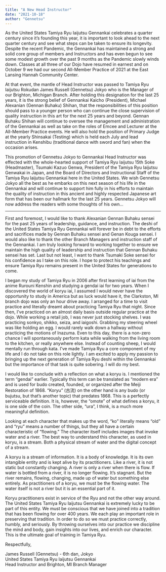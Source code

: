 ```yaml
---
title: "A New Head Instructor"
date: "2021-10-18"
author: "Gennetsu"
---
```


As the United States Tamiya Ryu Iaijutsu Gennankai celebrates a quarter century since it’s founding this year, it is important to look ahead to the next quarter century and see what steps can be taken to ensure its longevity. Despite the recent Pandemic, the Gennankai has maintained a strong and solid core group of members and Instructors and has even begun to see some modest growth over the past 9 months as the Pandemic slowly winds down. Classes at all three of our Dojo have resumed in earnest and on October 9 we had our second All-Member Practice of 2021 at the East Lansing Hannah Community Center.

At that event, the mantle of Head Instructor was passed to Tamiya Ryu Iaijutsu Rokudan James Russell (Gennetsu) Jokyo who is the Manager of our Brighton, Michigan Branch. After holding this designation for the last 25 years, it is the strong belief of Gennankai Kaicho (President), Michael Alexanian (Gennan Buhaku) Shihan, that the responsibilities of this position should pass to a younger person who can continue the close supervision of quality instruction in this art for the next 25 years and beyond. Gennan Buhaku Shihan will continue to oversee the management and administration of the Gennankai as well as take on the roles of Emcee and Lecturer at the All-Member Practice events. He will also hold the position of Primary Judge at the yearly Shinsakai (Testing) which is held each July and lead instruction in Kenshibu (traditional dance with sword and fan) when the occasion arises.

This promotion of Gennetsu Jokyo to Gennankai Head Instructor was effected with the whole-hearted support of Tamiya Ryu Iaijutsu 15th Soke (Headmaster), Tsumaki Kazuo Genwa, President of the Tamiya Ryu Iaijutsu Genwakai in Japan, and the Board of Directors and Instructional Staff of the Tamiya Ryu Iaijutsu Gennankai here in the United States. We wish Gennetsu Jokyo all the best as he embarks on this next season of his life in the Gennankai and will continue to support him fully in his efforts to maintain the quality of instruction in this ancient and highly respected Japanese art form that has been our hallmark for the last 25 years. Gennetsu Jokyo will now address the readers with some thoughts of his own...

<hr />

First and foremost, I would like to thank Alexanian Gennan Buhaku sensei for the past 25 years of leadership, guidance, and instruction. The deshi of the United States Tamiya Ryu Gennankai will forever be in debt to the efforts and sacrifices made by Gennan Buhaku sensei and Genan Kouga sensei. I would also like to thank the other Branch Managers and instruction staff of the Gennankai. I am truly looking forward to working together to ensure we maintain the high quality of leadership and instruction that Gennan Buhaku sensei has set. Last but not least, I want to thank Tsumaki Soke sensei for his confidence as I take on this role. I hope to protect his teachings and ensure Tamiya Ryu remains present in the United States for generations to come.

I began my study of Tamiya Ryu in 2006 after first learning of iai from the anime Rurouni Kenshin and studying a gendai iai for two years. When I discovered the world of koryu iai, I assumed I would never have the opportunity to study in America but as luck would have it, the Clarkston, MI branch dojo was only an hour drive away. I arranged for a time to visit practice and literally dreamt about practicing Tamiya Ryu that night. Since then, I’ve practiced on an almost daily basis outside regular practice at the dojo. While working a retail job, I was never just stocking shelves. I was practicing sonkyo, shikko, seiza, and iaigoshi. Grabbing my steering wheel was like holding an egg. I would rarely walk down a hallway without practicing the motions of Inazuma. Even to this day, there is a non-zero chance I will spontaneously perform kata while walking from the living room to the kitchen, or really anywhere else. Instead of counting sheep, I would mentally run through kata. I’ve made Tamiya Ryu a core component of my life and I do not take on this role lightly. I am excited to apply my passion to bringing up the next generation of Tamiya Ryu deshi within the Gennankai but the importance of that task is quite sobering. I will do my best.

I would like to conclude with a reflection on what a koryu is. I mentioned the term “gendai” earlier. Typically this term can be translated as “modern era” and is used for budo created, founded, or organized after the Meiji Restoration of 1868. “Koryu” (古流) on the other hand is any budo (or bujutsu, but that’s another topic) that predates 1868. This is a perfectly serviceable definition. It is, however, the “omote” of what defines a koryu, it is one side of the coin. The other side, “ura”, I think, is a much more meaningful definition.

Looking at each character that makes up the word, “ko” literally means “old” and “ryu” means a number of things, but they all have a certain characteristic of “flowing.” The character itself includes images that invoke water and a river. The best way to understand this character, as used in koryu, is a stream. Both a physical stream of water and the digital concept of a stream.

A koryu is a stream of information. It is a body of knowledge. It is its own intangible entity and is kept alive by its practitioners. Like a river, it is not static but constantly changing. A river is only a river when there is flow. If water is bottled from a river, it is no longer flowing. It’s stagnant. But the river remains, flowing, changing, made up of water but something else entirely. As practitioners of a koryu, we must be the flowing water. The water itself is not a river but it is an essential part of it.

Koryu practitioners exist in service of the Ryu and not the other way around. The United States Tamiya Ryu Iaijutsu Gennankai is extremely lucky to be part of this entity. We must be conscious that we have joined into a tradition that has been flowing for over 400 years. We each play an important role in preserving that tradition. In order to do so we must practice correctly, humbly, and seriously. By throwing ourselves into our practice we discipline the mind and body, gain insights into our lives, and enrich our character. This is the ultimate goal of training in Tamiya Ryu.

Respectfully,

James Russell (Gennetsu) - 6th dan, Jokyo<br>
United States Tamiya Ryu Iaijutsu Gennankai<br>
Head Instructor and Brighton, MI Branch Manager
